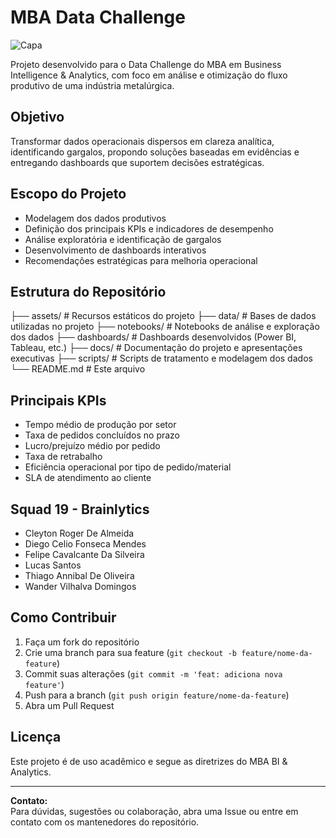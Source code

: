 # MBA Data Challenge

![Capa](assets/banner-data-challenge1.avif)

Projeto desenvolvido para o Data Challenge do MBA em Business Intelligence & Analytics, com foco em análise e otimização do fluxo produtivo de uma indústria metalúrgica.

## Objetivo

Transformar dados operacionais dispersos em clareza analítica, identificando gargalos, propondo soluções baseadas em evidências e entregando dashboards que suportem decisões estratégicas.

## Escopo do Projeto

- Modelagem dos dados produtivos
- Definição dos principais KPIs e indicadores de desempenho
- Análise exploratória e identificação de gargalos
- Desenvolvimento de dashboards interativos
- Recomendações estratégicas para melhoria operacional

## Estrutura do Repositório

├── assets/ # Recursos estáticos do projeto 
├── data/ # Bases de dados utilizadas no projeto
├── notebooks/ # Notebooks de análise e exploração dos dados
├── dashboards/ # Dashboards desenvolvidos (Power BI, Tableau, etc.)
├── docs/ # Documentação do projeto e apresentações executivas
├── scripts/ # Scripts de tratamento e modelagem dos dados
└── README.md # Este arquivo


## Principais KPIs

- Tempo médio de produção por setor
- Taxa de pedidos concluídos no prazo
- Lucro/prejuízo médio por pedido
- Taxa de retrabalho
- Eficiência operacional por tipo de pedido/material
- SLA de atendimento ao cliente

## Squad 19 - Brainlytics

- Cleyton Roger De Almeida
- Diego Celio Fonseca Mendes
- Felipe Cavalcante Da Silveira
- Lucas Santos
- Thiago Annibal De Oliveira
- Wander Vilhalva Domingos

## Como Contribuir

1. Faça um fork do repositório
2. Crie uma branch para sua feature (`git checkout -b feature/nome-da-feature`)
3. Commit suas alterações (`git commit -m 'feat: adiciona nova feature'`)
4. Push para a branch (`git push origin feature/nome-da-feature`)
5. Abra um Pull Request

## Licença

Este projeto é de uso acadêmico e segue as diretrizes do MBA BI & Analytics.

---

**Contato:**  
Para dúvidas, sugestões ou colaboração, abra uma Issue ou entre em contato com os mantenedores do repositório.
